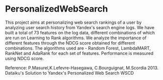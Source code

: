 PersonalizedWebSearch
=====================

This project aims at personalizing web search rankings of a user by analyzing user search history from Yandex's search engine logs. We have built a total of 73 features on the log data, different combinations of which are run on Learning to Rank algorithms. We analyze the importance of different features through the NDCG score obtained for different combinations. The algorithms used are - Random Forest, LambdaMART, RankNet and AdaRank for each set of features. Performance is measured using NDCG score.

Reference: 
P.Masurel,K.Lefevre-Hasegawa, C.Bourguignat, M.Scordia 2013. Dataiku's Solution to Yandex's Personalized Web Search WSCD
